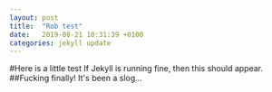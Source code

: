 ```yaml
---
layout: post
title:  "Rob test"
date:   2019-08-21 10:31:39 +0100
categories: jekyll update
---
```

#Here is a little test
If Jekyll is running fine, then this should appear.
##Fucking finally!
It's been a slog...
